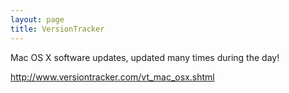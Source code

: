 ```yaml
---
layout: page
title: VersionTracker
---
```




Mac OS X software updates, updated many times during the day!

http://www.versiontracker.com/vt_mac_osx.shtml
